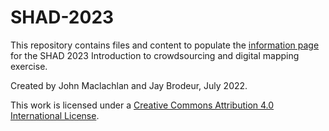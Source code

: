 # SHAD-2023

This repository contains files and content to populate the [information page](https://jasonbrodeur.github.io/SHAD-2023/) for the SHAD 2023 Introduction to crowdsourcing and digital mapping exercise. 

Created by John Maclachlan and Jay Brodeur, July 2022. 

This work is licensed under a [Creative Commons Attribution 4.0 International License](http://creativecommons.org/licenses/by/4.0/).
